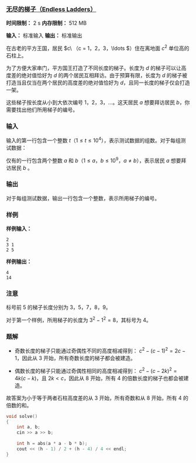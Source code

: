 ### [无尽的梯子（Endless Ladders）](https://ac.nowcoder.com/acm/contest/108298/E)

**时间限制：** 2 s
**内存限制：** 512 MB

**输入：** 标准输入
**输出：** 标准输出



在古老的平方王国，居民  $c\ $（$c = 1$，$2$，$3$，$\ldots $）住在离地面 $c^2$ 单位高的石柱上。 

为了方便大家串门，平方国王打造了不同长度的梯子。长度为 $d$ 的梯子可以让高度差的绝对值恰好为 $d$ 的两个居民互相拜访。由于预算有限，长度为 $d$ 的梯子被打造当且仅当在两个居民的高度差的绝对值恰好为 $d$，且同一长度的梯子仅会打造一架。 

这些梯子按长度从小到大依次编号 $1$，$2$，$3$，$\ldots$。这天居民 $a$ 想要拜访居民 $b$，你需要找出他们所用梯子的编号。







### 输入

输入的第一行包含一个整数 $t$（$1 \leq t \leq 10^4$），表示测试数据的组数。对于每组测试数据：

仅有的一行包含两个整数 $a$ 和 $b$（$1 \leq a$，$b \leq 10^9$，$a \ne b$），表示居民 $a$ 想要拜访居民 $b$ 。





### 输出

对于每组测试数据，输出一行包含一个整数，表示所用梯子的编号。



 

### 样例

**样例输入：**

```
2
3 1
2 5
```



**样例输出：**

```
4
14
```





### 注意

标号前 $5$ 的梯子长度分别为 $3$，$5$，$7$，$8$，$9$。 

对于第一个样例，所用梯子的长度为 $3^2 - 1^2 = 8$，其标号为 $4$。





### 题解

* 奇数长度的梯子只能通过奇偶性不同的高度相减得到：
     $c^2 - (c - 1)^2 = 2c - 1$，因此从 $3$ 开始，所有奇数长度的梯子都会被建造。

* 偶数长度的梯子只能通过奇偶性相同的高度相减得到：
     $c^2 - (c - 2k)^2 = 4k(c - k)$，且 $2k \lt c$，因此从 $8$ 开始，所有 $4$ 的倍数长度的梯子也都会被建造。

故答案为小于等于两者石柱高度差的从 $3$ 开始，所有奇数和从 $8$ 开始，所有 $4$ 的倍数的和。



```cpp
void solve()
{
	int a, b;
	cin >> a >> b;
	
	int h = abs(a * a - b * b);
	cout << (h - 1) / 2 + (h - 4) / 4 << endl;
}
```